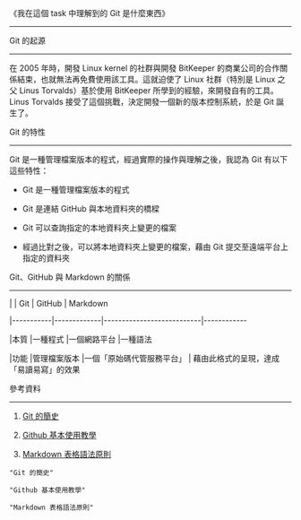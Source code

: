 ﻿《我在這個 task 中理解到的 Git 是什麼東西》

-------------------------------------------



Git 的起源

----------



在 2005 年時，開發 Linux kernel 的社群與開發 BitKeeper 的商業公司的合作關係結束，也就無法再免費使用該工具。這就迫使了 Linux 社群（特別是 Linux 之父 Linus Torvalds）基於使用 BitKeeper 所學到的經驗，來開發自有的工具。 Linus Torvalds 接受了這個挑戰，決定開發一個新的版本控制系統，於是 Git 誕生了。 





Git 的特性

----------



Git 是一種管理檔案版本的程式，經過實際的操作與理解之後，我認為 Git 有以下這些特性：


+ Git 是一種管理檔案版本的程式

+ Git 是連結 GitHub 與本地資料夾的橋樑

+ Git 可以查詢指定的本地資料夾上變更的檔案

+ 經過比對之後，可以將本地資料夾上變更的檔案，藉由 Git 提交至遠端平台上指定的資料夾

Git、GitHub 與 Markdown 的關係

------------------------------


|           |  Git        |  GitHub                   |  Markdown

|-----------|-------------|---------------------------|------------

|本質       |一種程式     |一個網路平台               |一種語法

|功能       |管理檔案版本 |一個「原始碼代管服務平台」 | 藉由此格式的呈現，達成「易讀易寫」的效果





參考資料

--------



1. [Git 的簡史][r1]  

2. [Github 基本使用教學][r2]  

3. [Markdown 表格語法原則][r3]



[r1]: https://git-scm.com/book/zh-tw/v2/%E9%96%8B%E5%A7%8B-Git-%E7%9A%84%E7%B0%A1%E5%8F%B2
    
	"Git 的簡史"

[r2]: https://www.rs-online.com/designspark/github-nvidia-cn 
	
	"Github 基本使用教學"

[r3]: https://blog.fntsr.tw/articles/726/
	
	"Markdown 表格語法原則"

